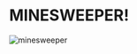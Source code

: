 # MINESWEEPER!

![minesweeper](https://user-images.githubusercontent.com/76167753/138890947-58fed0a5-4ed3-428c-a855-a8c70799d227.png)
